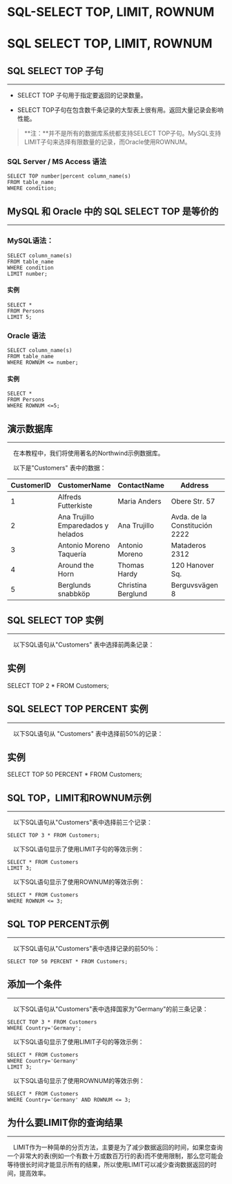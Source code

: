 # SQL-SELECT TOP, LIMIT, ROWNUM

# SQL SELECT TOP, LIMIT, ROWNUM

## SQL SELECT TOP 子句 

------

- SELECT TOP 子句用于指定要返回的记录数量。        
        
- SELECT TOP子句在包含数千条记录的大型表上很有用。返回大量记录会影响性能。        
        

> **注：**并不是所有的数据库系统都支持SELECT TOP子句。MySQL支持LIMIT子句来选择有限数量的记录，而Oracle使用ROWNUM。

### SQL Server / MS Access 语法

```
SELECT TOP number|percent column_name(s)
FROM table_name
WHERE condition;
```



## MySQL 和 Oracle 中的 SQL SELECT TOP 是等价的

------

### **MySQL语法：**

```
SELECT column_name(s)
FROM table_name
WHERE condition
LIMIT number;
```

#### 实例

```
SELECT *
FROM Persons
LIMIT 5;
```

### Oracle 语法

```
SELECT column_name(s)
FROM table_name
WHERE ROWNUM <= number;
```

#### 实例

```
SELECT *
FROM Persons
WHERE ROWNUM <=5;
```



## 演示数据库

------

　在本教程中，我们将使用著名的Northwind示例数据库。

　以下是"Customers" 表中的数据：

| CustomerID | CustomerName                       | ContactName        | Address                       | City        | PostalCode | Country |
| ---------- | ---------------------------------- | ------------------ | ----------------------------- | ----------- | ---------- | ------- |
| 1          | Alfreds Futterkiste                | Maria Anders       | Obere Str. 57                 | Berlin      | 12209      | Germany |
| 2          | Ana Trujillo Emparedados y helados | Ana Trujillo       | Avda. de la Constitución 2222 | México D.F. | 05021      | Mexico  |
| 3          | Antonio Moreno Taquería            | Antonio Moreno     | Mataderos 2312                | México D.F. | 05023      | Mexico  |
| 4          | Around the Horn                    | Thomas Hardy       | 120 Hanover Sq.               | London      | WA1 1DP    | UK      |
| 5          | Berglunds snabbköp                 | Christina Berglund | Berguvsvägen 8                | Luleå       | S-958 22   | Sweden  |



## SQL SELECT TOP 实例

------

　以下SQL语句从"Customers" 表中选择前两条记录：

## 实例

SELECT TOP 2 * FROM Customers;



## SQL SELECT TOP PERCENT 实例

------

　以下SQL语句从 "Customers" 表中选择前50%的记录：

## 实例

SELECT TOP 50 PERCENT * FROM Customers;



## SQL TOP，LIMIT和ROWNUM示例

------

　以下SQL语句从"Customers"表中选择前三个记录：    

```
SELECT TOP 3 * FROM Customers;
```

　以下SQL语句显示了使用LIMIT子句的等效示例：    

```
SELECT * FROM Customers
LIMIT 3;
```

　以下SQL语句显示了使用ROWNUM的等效示例：    

```
SELECT * FROM Customers
WHERE ROWNUM <= 3;
```



## SQL TOP PERCENT示例

------

　以下SQL语句从"Customers"表中选择记录的前50％：    

```
SELECT TOP 50 PERCENT * FROM Customers;
```



## 添加一个条件

------

　以下SQL语句从"Customers"表中选择国家为"Germany"的前三条记录：    

```
SELECT TOP 3 * FROM Customers
WHERE Country='Germany';
```

　以下SQL语句显示了使用LIMIT子句的等效示例：    

```
SELECT * FROM Customers
WHERE Country='Germany'
LIMIT 3;
```

　以下SQL语句显示了使用ROWNUM的等效示例：    

```
SELECT * FROM Customers
WHERE Country='Germany' AND ROWNUM <= 3;
```



## 为什么要LIMIT你的查询结果

------

　LIMIT作为一种简单的分页方法，主要是为了减少数据返回的时间，如果您查询一个非常大的表(例如一个有数十万或数百万行的表)而不使用限制，那么您可能会等待很长时间才能显示所有的结果，所以使用LIMIT可以减少查询数据返回的时间，提高效率。
